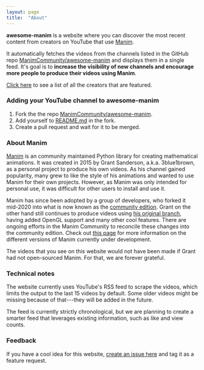 ```yaml
---
layout: page
title:  "About"
---
```


**awesome-manim** is a website where you can discover the most recent content from creators on YouTube that use [Manim](https://manim.community/).

It automatically fetches the videos from the channels listed in the GitHub repo [ManimCommunity/awesome-manim](https://github.com/ManimCommunity/awesome-manim) and displays them in a single feed. It's goal is to **increase the visibility of new channels and encourage more people to produce their videos using Manim**.

[Click here](https://github.com/ManimCommunity/awesome-manim#creators) to see a list of all the creators that are featured.

### Adding your YouTube channel to awesome-manim

1. Fork the the repo [ManimCommunity/awesome-manim](https://github.com/ManimCommunity/awesome-manim).
1. Add yourself to [README.md](https://github.com/ManimCommunity/awesome-manim/blob/main/README.md) in the fork.
1. Create a pull request and wait for it to be merged.

### About Manim

[Manim](https://github.com/ManimCommunity/manim) is an community maintained Python library for creating mathematical animations. It was created in 2015 by Grant Sanderson, a.k.a. 3blue1brown, as a personal project to produce his own videos. As his channel gained popularity, many grew to like the style of his animations and wanted to use Manim for their own projects. However, as Manim was only intended for personal use, it was difficult for other users to install and use it.

Manim has since been adopted by a group of developers, who forked it mid-2020 into what is now known as the [community edition](https://manim.community). Grant on the other hand still continues to produce videos using [his original branch](https://3b1b.github.io/manim/), having added OpenGL support and many other cool features. There are ongoing efforts in the Manim Community to reconcile these changes into the community edition. Check out [this page](https://docs.manim.community/en/stable/installation/versions.html) for more information on the different versions of Manim currently under development.

The videos that you see on this website would not have been made if Grant had not open-sourced Manim. For that, we are forever grateful.

### Technical notes

The website currently uses YouTube's RSS feed to scrape the videos, which limits the output to the last 15 videos by default. Some older videos might be missing because of that---they will be added in the future.

The feed is currently strictly chronological, but we are planning to create a smarter feed that leverages existing information, such as like and view counts.

### Feedback

If you have a cool idea for this website, [create an issue here](https://github.com/ManimCommunity/awesome-manim/issues) and tag it as a feature request.